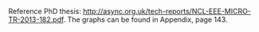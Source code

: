 Reference PhD thesis: http://async.org.uk/tech-reports/NCL-EEE-MICRO-TR-2013-182.pdf. The graphs can be found in Appendix, page 143.
